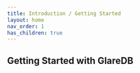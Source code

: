 ```yaml
---
title: Introduction / Getting Started
layout: home
nav_order: 1
has_children: true
---
```


## Getting Started with GlareDB
